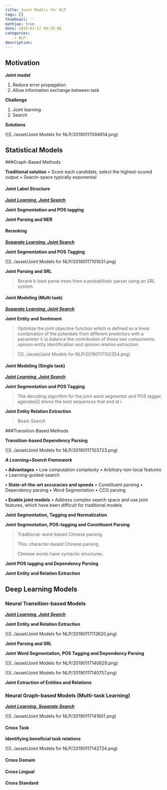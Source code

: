 ```yaml
---
title: Joint Models for NLP
tags: []
thumbnail: ''
mathjax: true
date: 2019-01-17 09:39:08
categories:
	- NLP
description:
---
```


## Motivation

**Joint model**

1. Reduce error propagation
2. Allow information exchange between task

**Challenge**

1. Joint learning
2. Search 

**Solutions**

![](../asset/Joint Models for NLP/20190117094814.png)

## Statistical Models

###Graph-Based Methods

**Traditional solution**
• Score each candidate, select the highest-scored output
• Search-space typically exponential

#### Joint Label Structure

***<u>Joint Learning, Joint Search</u>***

**Joint Segmentation and POS tagging**

**Joint Parsing and NER**

#### Reranking

***<u>Separate Learning, Joint Search</u>***

**Joint Segmentation and POS Tagging**

![](../asset/Joint Models for NLP/20190117101631.png)

**Joint Parsing and SRL**

> Rerank k-best parse trees from a probabilistic parser using an SRL system.

#### Joint Modeling (Multi task)

***<u>Separate Learning, Joint Search</u>***

**Joint Entity and Sentiment**

> Optimize the joint objective function which is defined as a linear combination of the potentials from different predictors with a parameter λ to balance the contribution of these two components: opinion entity identification and opinion relation extraction.
>
> ![](../asset/Joint Models for NLP/20190117102354.png)

#### Joint Modeling (Single task)

***<u>Joint Learning, Joint Search</u>***

**Joint Segmentation and POS Tagging**

> The decoding algorithm for the joint word segmentor and POS tagger, agendas[i] stores the best sequences that end at i

**Joint Entity Relation Extraction**

> Beam Search

###Transition-Based Methods

**Transition-based Dependency Parsing**

![](../asset/Joint Models for NLP/20190117103723.png)

***A Learning+Search Framework***

**• Advantages**
• Low computation complexity
• Arbitrary non-local features
• Learning-guided-search

**• State-of-the-art accuracies and speeds**
• Constituent parsing
• Dependency parsing
• Word Segmentation
• CCG parsing

**• Enable joint models**
• Address complex search space and use joint features, which have been difficult for traditional models

**Joint Segmentation, Tagging and Normalization**

**Joint Segmentation, POS-tagging and Constituent Parsing**

> Traditional: word-based Chinese parsing
>
> This: character-based Chinese parsing
>
> Chinese words have syntactic structures.

**Joint POS tagging and Dependency Parsing**

**Joint Entity and Relation Extraction** 

## Deep Learning Models

### Neural Transition-based Models

***<u>Joint Learning, Joint Search</u>***

**Joint Entity and Relation Extraction** 

![](../asset/Joint Models for NLP/20190117113620.png)

**Joint Parsing and SRL**

**Joint Word Segmentation, POS Tagging and Dependency Parsing**

![](../asset/Joint Models for NLP/20190117140629.png)

![](../asset/Joint Models for NLP/20190117140757.png)

**Joint Extraction of Entities and Relations**

### Neural Graph-based Models (Multi-task Learning)

***<u>Joint Learning, Separate Search</u>***

![](../asset/Joint Models for NLP/20190117141801.png)

#### Cross Task

**Identifying beneficial task relations**

![](../asset/Joint Models for NLP/20190117142724.png)

#### Cross Domain

#### Cross Lingual

#### Cross Standard

